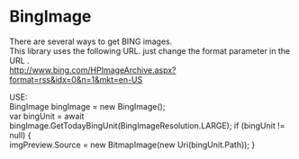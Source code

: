 # BingImage
 
There are several ways to get BING images.  
This library uses the following URL. just change the format parameter in the URL .  
http://www.bing.com/HPImageArchive.aspx?format=rss&idx=0&n=1&mkt=en-US  

USE:  
BingImage bingImage = new BingImage();  
var bingUnit = await bingImage.GetTodayBingUnit(BingImageResolution.LARGE);
if (bingUnit != null)
{  
    imgPreview.Source = new BitmapImage(new Uri(bingUnit.Path));
}  
